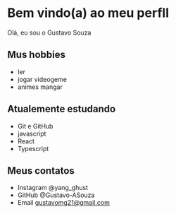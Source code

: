# Bem vindo(a) ao meu perfll

Olá, eu sou o Gustavo Souza

## Mus hobbies

- ler
- jogar videogeme
- animes mangar

## Atualemente estudando 

- Git e GitHub
- javascript
- React
- Typescript

## Meus contatos

- Instagram @yang_ghust
- GitHub @Gustavo-ASouza
- Email gustavomg21@gmail.com

